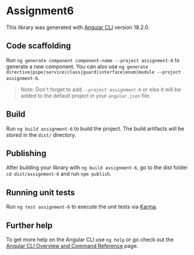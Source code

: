 # Assignment6

This library was generated with [Angular CLI](https://github.com/angular/angular-cli) version 18.2.0.

## Code scaffolding

Run `ng generate component component-name --project assignment-6` to generate a new component. You can also use `ng generate directive|pipe|service|class|guard|interface|enum|module --project assignment-6`.
> Note: Don't forget to add `--project assignment-6` or else it will be added to the default project in your `angular.json` file. 

## Build

Run `ng build assignment-6` to build the project. The build artifacts will be stored in the `dist/` directory.

## Publishing

After building your library with `ng build assignment-6`, go to the dist folder `cd dist/assignment-6` and run `npm publish`.

## Running unit tests

Run `ng test assignment-6` to execute the unit tests via [Karma](https://karma-runner.github.io).

## Further help

To get more help on the Angular CLI use `ng help` or go check out the [Angular CLI Overview and Command Reference](https://angular.dev/tools/cli) page.
